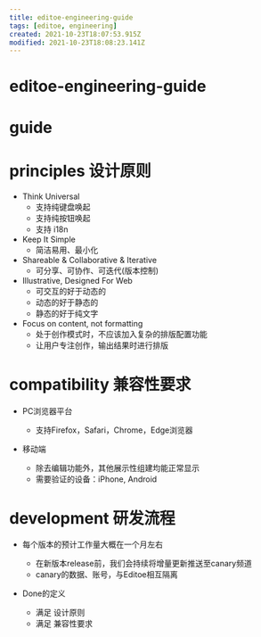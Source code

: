 ```yaml
---
title: editoe-engineering-guide
tags: [editoe, engineering]
created: 2021-10-23T18:07:53.915Z
modified: 2021-10-23T18:08:23.141Z
---
```


# editoe-engineering-guide

# guide

# principles 设计原则
- Think Universal
  - 支持纯键盘唤起
  - 支持纯按钮唤起
  - 支持 i18n
- Keep It Simple
  - 简洁易用、最小化
- Shareable & Collaborative & Iterative
  - 可分享、可协作、可迭代(版本控制)
- Illustrative, Designed For Web
  - 可交互的好于动态的
  - 动态的好于静态的
  - 静态的好于纯文字
- Focus on content, not formatting
  - 处于创作模式时，不应该加入复杂的排版配置功能
  - 让用户专注创作，输出结果时进行排版
# compatibility 兼容性要求
- PC浏览器平台
  - 支持Firefox，Safari，Chrome，Edge浏览器

- 移动端
  - 除去编辑功能外，其他展示性组建均能正常显示
  - 需要验证的设备：iPhone, Android
# development 研发流程
- 每个版本的预计工作量大概在一个月左右
  - 在新版本release前，我们会持续将增量更新推送至canary频道
  - canary的数据、账号，与Editoe相互隔离

- Done的定义
  - 满足 设计原则
  - 满足 兼容性要求
